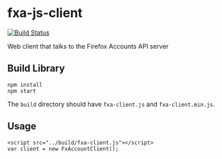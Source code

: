 fxa-js-client
=======

[![Build Status](https://travis-ci.org/mozilla/fxa-js-client.png)](https://travis-ci.org/mozilla/fxa-js-client)

Web client that talks to the Firefox Accounts API server


## Build Library

```
npm install
npm start
```

The `build` directory should have `fxa-client.js` and `fxa-client.min.js`.

## Usage

```
<script src="../build/fxa-client.js"></script>
var client = new FxAccountClient();
```
